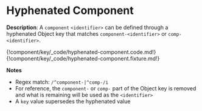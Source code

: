 # Hyphenated Component
<div class="te-verified"></div>

__Description__: A `component` `<identifier>` can be defined through a hyphenated Object key that matches `component-<identifier>` or `comp-<identifier>`. 

{!component/key/_code/hyphenated-component.code.md!}
{!component/key/_code/hyphenated-component.fixture.md!}

__Notes__

+ Regex match: `/^component-|^comp-/i`
+ For reference, the `component-` or `comp-` part of the Object key is removed and what is remaining will be used as the `<identifier>`
+ A `key` value supersedes the hyphenated value

<div class="cf"></div>
<div class="end"></div>


